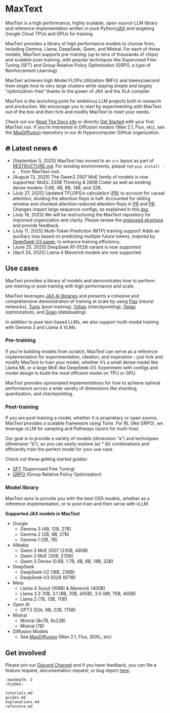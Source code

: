 <!--
 # Copyright 2023–2025 Google LLC
#
# Licensed under the Apache License, Version 2.0 (the "License");
# you may not use this file except in compliance with the License.
# You may obtain a copy of the License at
#
#    https://www.apache.org/licenses/LICENSE-2.0
#
# Unless required by applicable law or agreed to in writing, software
# distributed under the License is distributed on an "AS IS" BASIS,
# WITHOUT WARRANTIES OR CONDITIONS OF ANY KIND, either express or implied.
# See the License for the specific language governing permissions and
# limitations under the License.
 -->

# MaxText

MaxText is a high performance, highly scalable, open-source LLM library and reference implementation written in pure Python/[JAX](https://docs.jax.dev/en/latest/jax-101.html) and targeting Google Cloud TPUs and GPUs for training. 

MaxText provides a library of high performance models to choose from, including Gemma, Llama, DeepSeek, Qwen, and Mistral. For each of these models, MaxText supports pre-training (up to tens of thousands of chips) and scalable post-training, with popular techniques like Supervised Fine-Tuning (SFT) and Group Relative Policy Optimization (GRPO, a type of Reinforcement Learning). 

MaxText achieves high Model FLOPs Utilization (MFU) and tokens/second from single host to very large clusters while staying simple and largely "optimization-free" thanks to the power of JAX and the XLA compiler.

MaxText is the launching point for ambitious LLM projects both in research and production. We encourage you to start by experimenting with MaxText out of the box and then fork and modify MaxText to meet your needs.

Check out our [Read The Docs site](https://maxtext.readthedocs.io/en/latest/) or directly [Get Started](https://maxtext.readthedocs.io/en/latest/tutorials/first_run.html) with your first MaxText run. If you’re interested in Diffusion models (Wan 2.1, Flux, etc), see the [MaxDiffusion](https://github.com/AI-Hypercomputer/maxdiffusion) repository in our AI Hypercomputer GitHub organization. 

## 🔥 Latest news 🔥

* \[September 5, 2025\] MaxText has moved to an `src` layout as part of [RESTRUCTURE.md](https://github.com/AI-Hypercomputer/maxtext/blob/ac708cd5871662a275860b627645dbb3ae7166e2/RESTRUCTURE.md). For existing environments, please run `pip install -e .` from MaxText root.
* \[August 13, 2025\] The Qwen3 2507 MoE family of models is now supported: MoEs: 235B Thinking & 280B Coder as well as existing dense models: 0.6B, 4B, 8B, 14B, and 32B.  
* \[July 27, 2025\] Updated TFLOPS/s calculation ([PR](https://github.com/AI-Hypercomputer/maxtext/pull/1988)) to account for causal attention, dividing the attention flops in half. Accounted for sliding window and chunked attention reduced attention flops in [PR](https://github.com/AI-Hypercomputer/maxtext/pull/2009) and [PR](https://github.com/AI-Hypercomputer/maxtext/pull/2030). Changes impact large sequence configs, as explained in this [doc](https://github.com/AI-Hypercomputer/maxtext/blob/main/docs/guides/performance_metrics.md)  
* \[July 16, 2025\] We will be restructuring the MaxText repository for improved organization and clarity. Please review the [proposed structure](https://github.com/AI-Hypercomputer/maxtext/blob/main/RESTRUCTURE.md) and provide feedback.  
* \[July 11, 2025\] Multi-Token Prediction (MTP) training support\! Adds an auxiliary loss based on predicting multiple future tokens, inspired by [DeepSeek-V3 paper](https://arxiv.org/html/2412.19437v1), to enhance training efficiency.  
* \[June 25, 2025\] DeepSeek R1-0528 variant is now supported  
* \[April 24, 2025\] Llama 4 Maverick models are now supported

## Use cases

MaxText provides a library of models and demonstrates how to perform pre-training or post-training with high performance and scale. 

MaxText leverages [JAX AI libraries](https://docs.jaxstack.ai/en/latest/getting_started.html) and presents a cohesive and comprehensive demonstration of training at scale by using [Flax](https://flax.readthedocs.io/en/latest/) (neural networks), [Tunix](https://github.com/google/tunix) (post-training), [Orbax](https://orbax.readthedocs.io/en/latest/) (checkpointing), [Optax](https://optax.readthedocs.io/en/latest/) (optimization), and [Grain](https://google-grain.readthedocs.io/en/latest/) (dataloading).

In addition to pure text-based LLMs, we also support multi-modal training with Gemma 3 and Llama 4 VLMs.

### Pre-training

If you’re building models from scratch, MaxText can serve as a reference implementation for experimentation, ideation, and inspiration \- just fork and modify MaxText to train your model, whether it’s a small dense model like Llama 8B, or a large MoE like DeepSeek-V3. Experiment with configs and model design to build the most efficient model on TPU or GPU. 

MaxText provides opinionated implementations for how to achieve optimal performance across a wide variety of dimensions like sharding, quantization, and checkpointing. 

### Post-training

If you are post-training a model, whether it is proprietary or open source, MaxText provides a scalable framework using Tunix. For RL (like GRPO), we leverage vLLM for sampling and Pathways (soon) for multi-host. 

Our goal is to provide a variety of models (dimension “a”) and techniques (dimension “b”), so you can easily explore (a) \* (b) combinations and efficiently train the perfect model for your use case.

Check out these getting started guides:

* [SFT](https://github.com/AI-Hypercomputer/maxtext/blob/main/end_to_end/tpu/llama3.1/8b/run_sft.sh) (Supervised Fine Tuning)  
* [GRPO](https://maxtext.readthedocs.io/en/latest/tutorials/grpo.html) (Group Relative Policy Optimization)

### Model library

MaxText aims to provide you with the best OSS models, whether as a reference implementation, or to post-train and then serve with vLLM. 

**Supported JAX models in MaxText**

* Google  
  * Gemma 3 (4B, 12B, 27B)  
  * Gemma 2 (2B, 9B, 27B)  
  * Gemma 1 (2B, 7B)  
* Alibaba  
  * Qwen 3 MoE 2507 (235B, 480B)  
  * Qwen 3 MoE (30B, 235B)  
  * Qwen 3 Dense (0.6B, 1.7B, 4B, 8B, 14B, 32B)  
* DeepSeek  
  * DeepSeek-V2 (16B, 236B)  
  * DeepSeek-V3 0528 (671B)  
* Meta  
  * Llama 4 Scout (109B) & Maverick (400B)  
  * Llama 3.3 70B, 3.1 (8B, 70B, 405B), 3.0 (8B, 70B, 405B)  
  * Llama 2 (7B, 13B, 70B)  
* Open AI  
  * GPT3 (52k, 6B, 22B, 175B)  
* Mistral  
  * Mixtral (8x7B, 8x22B)  
  * Mistral (7B)  
* Diffusion Models  
  * See [MaxDiffusion](https://github.com/AI-Hypercomputer/maxdiffusion) (Wan 2.1, Flux, SDXL, etc)

## Get involved

Please join our [Discord Channel](https://discord.com/invite/2H9PhvTcDU) and if you have feedback, you can file a feature request, documentation request, or bug report [here](https://github.com/AI-Hypercomputer/maxtext/issues/new/choose).

```{toctree}
:maxdepth: 2
:hidden:

tutorials.md
guides.md
explanations.md
reference.md
```
